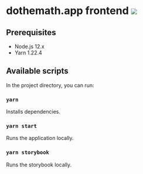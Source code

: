 # dothemath.app frontend ![ ](https://github.com/dothemath-se/dothemath-app-frontend/workflows/Deploy%20to%20Azure/badge.svg)

## Prerequisites

- Node.js 12.x
- Yarn 1.22.4

## Available scripts

In the project directory, you can run:

### `yarn`

Installs dependencies.

### `yarn start`

Runs the application locally.

### `yarn storybook`

Runs the storybook locally.
